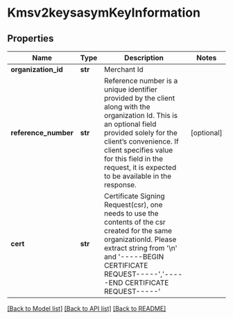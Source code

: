 # Kmsv2keysasymKeyInformation

## Properties
Name | Type | Description | Notes
------------ | ------------- | ------------- | -------------
**organization_id** | **str** | Merchant Id  | 
**reference_number** | **str** | Reference number is a unique identifier provided by the client along with the organization Id. This is an optional field provided solely for the client’s convenience. If client specifies value for this field in the request, it is expected to be available in the response.  | [optional] 
**cert** | **str** | Certificate Signing Request(csr), one needs to use the contents of the csr created for the same organizationId. Please extract string from &#39;\\n&#39; and &#39;-----BEGIN CERTIFICATE REQUEST-----&#39;,&#39;-----END CERTIFICATE REQUEST-----&#39;  | 

[[Back to Model list]](../README.md#documentation-for-models) [[Back to API list]](../README.md#documentation-for-api-endpoints) [[Back to README]](../README.md)


